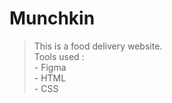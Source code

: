 # Munchkin
    
   > This is a food delivery website.<br />
    Tools used : <br />
     - Figma <br />
     - HTML <br />
     - CSS <br />
